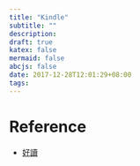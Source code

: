 ```yaml
---
title: "Kindle"
subtitle: ""
description:
draft: true
katex: false
mermaid: false
abcjs: false
date: 2017-12-28T12:01:29+08:00
tags:
---
```



# Reference
- [好讀][@1]

<!-- reference links -->

[@1]: http://haodoo.net/
